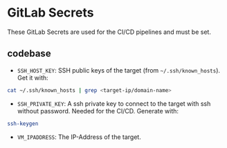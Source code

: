 # GitLab Secrets

These GitLab Secrets are used for the CI/CD pipelines and must be set.

## codebase

- `SSH_HOST_KEY`: SSH public keys of the target (from `~/.ssh/known_hosts`). Get it with:
```sh
cat ~/.ssh/known_hosts | grep <target-ip/domain-name>
```

- `SSH_PRIVATE_KEY`: A ssh private key to connect to the target with ssh without password. Needed for the CI/CD. Generate with:
```sh
ssh-keygen
```

- `VM_IPADDRESS`: The IP-Address of the target.
